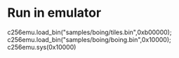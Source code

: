 # Run in emulator
c256emu.load_bin("samples/boing/tiles.bin",0xb00000);
c256emu.load_bin("samples/boing/boing.bin",0x10000);
c256emu.sys(0x10000)
